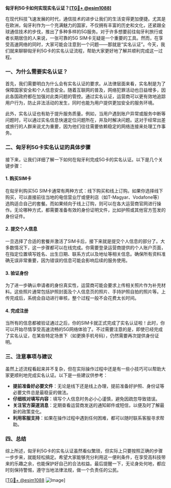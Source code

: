 **匈牙利5G卡如何实现实名认证？[[TG💪+ @esim1088](https://t.me/s/esim1088)]**

在现代科技飞速发展的时代，通信技术的进步让我们的生活变得更加便捷。尤其是在欧洲，匈牙利作为一个充满魅力的国家，不仅拥有丰富的历史和文化，还紧跟全球通信技术的步伐，推出了多种多样的5G服务。对于许多想要前往匈牙利旅行或者长期居住的人来说，一张可靠的5G SIM卡无疑是一个重要的工具。然而，在享受高速网络的同时，大家可能会注意到一个问题——那就是“实名认证”。今天，我们就来聊聊匈牙利5G卡的实名认证流程，帮助大家更好地了解并顺利完成这一过程。

### 一、为什么需要实名认证？

首先，我们需要明白为什么会有实名认证的要求。从法律层面来看，实名制是为了保障国家安全和个人信息安全。随着互联网的普及，网络犯罪活动也日益增多，因此各国政府都在加强对此类问题的管控。通过实名认证，运营商可以更有效地追踪用户行为，防止非法活动的发生，同时也能为用户提供更加安全的服务环境。

此外，实名认证也有助于提升服务质量。例如，当用户遇到账户异常或服务中断等问题时，可以通过实名信息快速定位问题所在，并及时解决问题。这对于经常出差或旅行的人群来说尤为重要，因为他们往往需要依赖稳定的网络连接来处理工作事务。

### 二、匈牙利5G卡实名认证的具体步骤

接下来，让我们详细了解一下如何在匈牙利完成5G卡的实名认证。以下是几个关键步骤：

#### 1. 购买SIM卡

在匈牙利购买5G SIM卡通常有两种方式：线下购买和线上订购。如果你选择线下购买，可以直接前往当地的电信营业厅或便利店（如T-Magyar、Vodafone等）选购适合自己的套餐。而如果倾向于线上订购，则可以在各大运营商官网进行操作。无论哪种方式，都需要准备有效的身份证明文件，比如护照或其他官方签发的身份证件。

#### 2. 提交个人信息

一旦选择了合适的套餐并激活了SIM卡后，接下来就是提交个人信息的部分了。大多数情况下，这一步骤都可以在线完成。你需要登录运营商提供的个人账户页面，在指定位置填写姓名、出生日期、联系方式以及地址等相关信息。确保所有资料准确无误非常重要，因为错误的信息可能会影响后续的服务使用。

#### 3. 验证身份

为了进一步确认申请者的身份真实性，运营商可能会要求上传相关照片作为补充材料。这些照片通常包括护照封面及个人信息页的照片、手持护照自拍的照片等。上传完成后，系统会自动进行审核，整个过程一般不会花费太长时间。

#### 4. 完成注册

当所有的信息都被验证通过之后，你的SIM卡就正式完成了实名认证啦！此时，你可以开始尽情享受高速流畅的5G网络体验了。不过需要注意的是，即使已经完成了实名认证，在某些特定场景下（如更换手机号码），仍然需要再次提供身份证明。

### 三、注意事项与建议

虽然上述流程看起来并不复杂，但在实际操作过程中还是有一些小技巧可以帮助大家更顺利地完成实名认证。以下是一些建议供参考：

- **提前准备好必要文件**：无论是线下还是线上办理，提前准备好护照、身份证等必要文件总是最稳妥的做法。
- **仔细核对填写内容**：填写个人信息时务必小心谨慎，避免因疏忽导致错误。
- **关注官方渠道消息**：定期查看运营商发送的通知邮件或短信，以便及时了解最新的政策变化。
- **利用客服支持**：如果在操作过程中遇到任何困难，都可以随时联系客服寻求帮助。

### 四、总结

综上所述，匈牙利5G卡的实名认证虽然看似繁琐，但实际上只要按照正确的步骤一步步来，就能轻松搞定。希望大家能够充分利用这一便利条件，在享受高科技带来的乐趣之余，也能保护好自己的合法权益。最后提醒一下，无论身处何地，都应时刻保持警惕，遵守当地法律法规，做一个负责任的公民。

[[TG💪+ @esim1088](https://t.me/s/esim1088) ![Image](https://i.postimg.cc/4NQfJmqS/Snipaste-2025-05-13-00-14-12.png)]